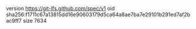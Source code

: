 version https://git-lfs.github.com/spec/v1
oid sha256:f1711c67a13815dd16e90603179d5ca64a8ae7ba7e29101b291ed7af2bac9ff7
size 7634

